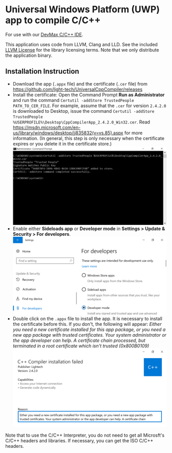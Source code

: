 Universal Windows Platform (UWP) app to compile C/C++
=====================================================

For use with our [DevMax C/C++ IDE](https://www.microsoft.com/en-us/store/p/devmax/9mzqlt5d5b39).

This application uses code from LLVM, Clang and LLD. See  the included [LLVM License](LLVM_LICENSE.md) for the library licensing terms. Note that we only distribute the application binary.

Installation Instruction
------------------------

  * Download the app (`.appx` file) and the certificate (`.cer` file) from https://github.com/light-tech/UniversalCppCompiler/releases
  * Install the certificate: Open the Command Prompt  __Run as Administrator__ and run the command `Certutil -addStore TrustedPeople PATH_TO_CER_FILE`. For example, assume that the `.cer` for version `2.4.2.0` is downloaded to Desktop, issue the command `Certutil -addStore TrustedPeople %USERPROFILE%\Desktop\CppCompilerApp_2.4.2.0_Win32.cer`. Read https://msdn.microsoft.com/en-us/library/windows/desktop/jj835832(v=vs.85).aspx for more information. (In general, this step is only necessary when the certificate expires or you delete it in the certificate store.)
  ![Install certificate](InstallCert.PNG)
  * Enable either __Sideloads app__ or __Developer mode__ in __Settings > Update & Security > For developers__.
  ![Enable developer mode](EnableDevMode.PNG)
  * Double click on the `.appx` file to install the app. It is necessary to install the certificate before this. If you don't, the following will appear: *Either you need a new certificate installed for this app package, or you need a new app package with trusted certificates. Your system administrator or the app developer can help. A certificate chain processed, but terminated in a root certificate which isn't trusted (0x800B0109)*
  ![Error when attempt to install app without certificate](ErrorNoCert.PNG)

Note that to use the C/C++ Interpreter, you do not need to get all Microsft's C/C++ headers and libraries. If necessary, you can get the ISO C/C++ headers.
